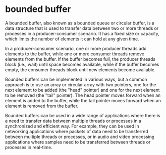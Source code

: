# bounded buffer
A bounded buffer, also known as a bounded queue or circular buffer, is a data structure that is used to transfer data between two or more threads or processes in a producer-consumer scenario. It has a fixed size or capacity, which limits the number of elements it can hold at any given time.

In a producer-consumer scenario, one or more producer threads add elements to the buffer, while one or more consumer threads remove elements from the buffer. If the buffer becomes full, the producer threads block (i.e., wait) until space becomes available, while if the buffer becomes empty, the consumer threads block until new elements become available.

Bounded buffers can be implemented in various ways, but a common approach is to use an array or circular array with two pointers, one for the next element to be added (the "head" pointer) and one for the next element to be removed (the "tail" pointer). The head pointer moves forward when an element is added to the buffer, while the tail pointer moves forward when an element is removed from the buffer.

Bounded buffers can be used in a wide range of applications where there is a need to transfer data between multiple threads or processes in a synchronized and efficient way. For example, they can be used in networking applications where packets of data need to be transferred between multiple threads or processes, or in audio and video processing applications where samples need to be transferred between threads or processes in real-time.